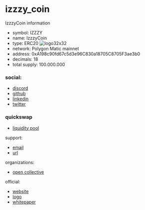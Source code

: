 # izzzy_coin
IzzzyCoin information 

- symbol: IZZZY
- name: IzzzyCoin
- type: ERC20
![logo32x32](https://user-images.githubusercontent.com/52882128/175814022-41a6feb7-b474-47d3-bb92-6dd2c0c7e1f4.png)
- network: Polygon Matic mainnet
- address: 0xA198c90fd67c5d3e96C830a18705C8705F3ae3b0
- decimals: 18
- total supply: 100.000.000

### social: 
- [discord](https://discord.gg/RMka34MTEC)
- [github](https://github.com/izzzy-xyz)
- [linkedin](https://www.linkedin.com/company/izzzy/)
- [twitter](https://twitter.com/izzzy_xyz)

### quickswap
- [liquidity pool](https://quickswap.exchange/#/add/ETH/0xA198c90fd67c5d3e96C830a18705C8705F3ae3b0)

support: 
- [email](contact@izzzy.xyz)
- [url](https://izzzy.xyz/)

organizations:
- [open collective](https://opencollective.com/izzzyxyz)

official:
- [website](https://izzzy.xyz/)
- [logo](https://gateway.ipfscdn.io/ipfs/QmNQqBGZg9bAxNCgVaS9szy2NqiBva8mYmHwuEgA8pQK9B/0.png)
- [whitepaper](https://drive.google.com/file/d/1cXPnMUF3pBui7Obw6OiV87V8YVNZRb-N/view)
